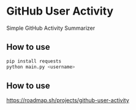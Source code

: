 # GitHub User Activity

Simple GitHub Activity Summarizer

## How to use

``` bash
pip install requests
python main.py <username>
```

## How to use
https://roadmap.sh/projects/github-user-activity
